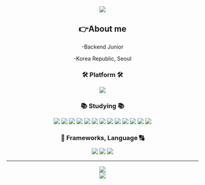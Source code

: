 <div align=center>
	<img src="https://capsule-render.vercel.app/api?type=waving&color=auto&height=200&section=header&text=SoohyungSeo%20Github!&fontSize=70" />	
</div>
<div align=center>
<h2>👉About me</h2>
	
-Backend Junior 
	
-Korea Republic, Seoul

<div align="center">
<h3> 🛠️ Platform 🛠️</h3>
</div>
<div align="center">
	<img src="https://img.shields.io/badge/Visual Studio Code-007ACC?style=for-the-badge&logo=Visual Studio Code&logoColor=white">	
</div>
	
</div>
<div align=center>
	<h3>📚 Studying 📚</h3>	
</div>
<div align="center">
	<img src="https://img.shields.io/badge/JavaScript-007396?style=flat&logo=JavaScript&logoColor=#F7DF1E" />
	<img src="https://img.shields.io/badge/Github-181717?style=flat&logo=Github&logoColor=white" />
	<img src="https://img.shields.io/badge/MySQL-4479A1?style=flat&logo=MySQL&logoColor=black" />
	<img src="https://img.shields.io/badge/sequelize-4479A1?style=flat&logo=sequelize&logoColor=black" />
	<img src="https://img.shields.io/badge/MongoDB-4479A1?style=flat&logo=MongoDB&logoColor=green" />
	<img src="https://img.shields.io/badge/express-181717?style=flat&logo=express&logoColor=white" />
	<img src="https://img.shields.io/badge/docker-181717?style=flat&logo=docker&logoColor=blue" />
	<img src="https://img.shields.io/badge/NginX-181717?style=flat&logo=NginX&logoColor=green" />
	<img src="https://img.shields.io/badge/redis-181717?style=flat&logo=redis&logoColor=red" />
	<img src="https://img.shields.io/badge/swagger-181717?style=flat&logo=swagger&logoColor=green" />
	<img src="https://img.shields.io/badge/socket.io-181717?style=flat&logo=socket.io&logoColor=white" />
	<img src="https://img.shields.io/badge/WebRTC-333333?style=flat&logo=webRTC&logoColor=white" />
	<img src="https://img.shields.io/badge/Babel-F9DC3E?style=flat&logo=Babel&logoColor=black" />
</div>
<div align="center">
<h3>🦾 Frameworks, Language 🔠</h3>
</div>
<div align="center">
	<img src=https://img.shields.io/badge/NPM-%23000000.svg?style=for-the-badge&logo=npm&logoColor=white>
	<img src=https://img.shields.io/badge/node.js-339933?style=for-the-badge&logo=node.js&logoColor=white>
	<img src=https://img.shields.io/badge/Pug-A86454?style=for-the-badge&logo=Pug&logoColor=black>
</div>
<hr></hr>
<div align="center">
<img src="https://github-readme-stats.vercel.app/api/top-langs/?username=SoohyungSeo&layout=compact">
	</div>
	
<div align="center">
<img src="https://github-readme-stats.vercel.app/api?username=SoohyungSeo&theme=tokyonight&show_icons=true"> 
</div>





<!--
**nowhereim/nowhereim** is a ✨ _special_ ✨ repository because its `README.md` (this file) appears on your GitHub profile.
Here are some ideas to get you started:
- 🔭 I’m currently working on ...
- 🌱 I’m currently learning ...
- 👯 I’m looking to collaborate on ...
- 🤔 I’m looking for help with ...
- 💬 Ask me about ...
- 📫 How to reach me: ...
- 😄 Pronouns: ...
- ⚡ Fun fact: ...
-->
